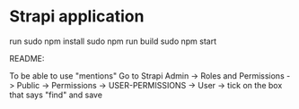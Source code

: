# Strapi application

run
    sudo npm install
    sudo npm run build
    sudo npm start

README:

To be able to use "mentions"
Go to Strapi Admin -> Roles and Permissions -> Public -> Permissions -> USER-PERMISSIONS -> User -> tick on the box that says "find" and save